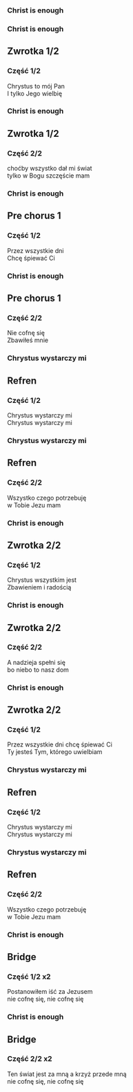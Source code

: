 <section data-menu-title="Christ is enough">
    <aside class="notes">
        <h1>Christ is enough</h1>
    </aside>
</section>
<section data-menu-title="Chrystus to mój Pan">
    <aside class="notes">
        <h1>Christ is enough</h1>
        <h2>Zwrotka 1/2</h2>
        <h3>Część 1/2</h3>
    </aside>
    Chrystus to mój Pan<br>I tylko Jego wielbię
</section>
<section data-menu-title="choćby wszystko dał mi świat">
    <aside class="notes">
        <h1>Christ is enough</h1>
        <h2>Zwrotka 1/2</h2>
        <h3>Część 2/2</h3>
    </aside>choćby wszystko dał mi świat<br>tylko w Bogu szczęście mam
</section>
<section data-menu-title="Przez wszystkie dni">
    <aside class="notes">
        <h1>Christ is enough</h1>
        <h2>Pre chorus 1</h2>
        <h3>Część 1/2</h3>
    </aside>
    Przez wszystkie dni<br>Chcę śpiewać Ci
</section>
<section data-menu-title="Nie cofnę się">
    <aside class="notes">
        <h1>Christ is enough</h1>
        <h2>Pre chorus 1</h2>
        <h3>Część 2/2</h3>
    </aside>
    Nie cofnę się<br>Zbawiłeś mnie
</section>
<section data-menu-title="Chrystus wystarczy mi">
    <aside class="notes">
        <h1>Chrystus wystarczy mi</h1>
        <h2>Refren</h2>
        <h3>Część 1/2</h3>
    </aside>
    Chrystus wystarczy mi<br>Chrystus wystarczy mi
</section>
<section data-menu-title="Wszystko czego potrzebuję">
    <aside class="notes">
        <h1>Chrystus wystarczy mi</h1>
        <h2>Refren</h2>
        <h3>Część 2/2</h3>
    </aside>
    Wszystko czego potrzebuję<br>w Tobie Jezu mam
</section>
<section data-menu-title="Chrystus wszystkim jest">
    <aside class="notes">
        <h1>Christ is enough</h1>
        <h2>Zwrotka 2/2</h2>
        <h3>Część 1/2</h3>
    </aside>
    Chrystus wszystkim jest<br>Zbawieniem i radością
</section>
<section data-menu-title="A nadzieja spełni się">
    <aside class="notes">
        <h1>Christ is enough</h1>
        <h2>Zwrotka 2/2</h2>
        <h3>Część 2/2</h3>
    </aside>A nadzieja spełni się<br>bo niebo to nasz dom
</section>
<section data-menu-title="Przez wszystkie dni chcę śpiewać Ci">
    <aside class="notes">
        <h1>Christ is enough</h1>
        <h2>Zwrotka 2/2</h2>
        <h3>Część 1/2</h3>
    </aside>
    Przez wszystkie dni chcę śpiewać Ci<br>Ty jesteś Tym, którego uwielbiam
</section>
<section data-menu-title="Chrystus wystarczy mi">
    <aside class="notes">
        <h1>Chrystus wystarczy mi</h1>
        <h2>Refren</h2>
        <h3>Część 1/2</h3>
    </aside>
    Chrystus wystarczy mi<br>Chrystus wystarczy mi
</section>
<section data-menu-title="Wszystko czego potrzebuję">
    <aside class="notes">
        <h1>Chrystus wystarczy mi</h1>
        <h2>Refren</h2>
        <h3>Część 2/2</h3>
    </aside>
    Wszystko czego potrzebuję<br>w Tobie Jezu mam
</section>
<section data-menu-title="Postanowiłem iść za Jezusem">
    <aside class="notes">
        <h1>Christ is enough</h1>
        <h2>Bridge</h2>
        <h3>Część 1/2 x2</h3>
    </aside>
    Postanowiłem iść za Jezusem<br>nie cofnę się, nie cofnę się
</section>
<section data-menu-title="Ten świat jest za mną">
    <aside class="notes">
        <h1>Christ is enough</h1>
        <h2>Bridge</h2>
        <h3>Część 2/2 x2</h3>
    </aside>
    Ten świat jest za mną a krzyż przede mną<br>nie cofnę się, nie cofnę się
</section>